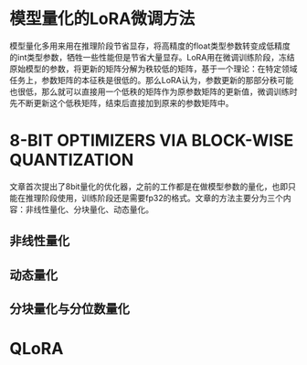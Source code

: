 # 模型量化的LoRA微调方法
模型量化多用来用在推理阶段节省显存，将高精度的float类型参数转变成低精度的int类型参数，牺牲一些性能但是节省大量显存。LoRA用在微调训练阶段，冻结原始模型的参数，将更新的矩阵分解为秩较低的矩阵，基于一个理论：在特定领域任务上，参数矩阵的本征秩是很低的。那么LoRA认为，参数更新的那部分秩可能也很低，那么就可以直接用一个低秩的矩阵作为原参数矩阵的更新值，微调训练时先不断更新这个低秩矩阵，结束后直接加到原来的参数矩阵中。
# 8-BIT OPTIMIZERS VIA BLOCK-WISE QUANTIZATION
文章首次提出了8bit量化的优化器，之前的工作都是在做模型参数的量化，也即只能在推理阶段使用，训练阶段还是需要fp32的格式。文章的方法主要分为三个内容：非线性量化、分块量化、动态量化。
## 非线性量化
## 动态量化
## 分块量化与分位数量化
# QLoRA